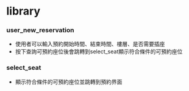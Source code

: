 ﻿# library
### user_new_reservation 
- 使用者可以輸入預約開始時間、結束時間、樓層、是否需要插座
-  按下查詢可預約座位後會跳轉到select_seat顯示符合條件的可預約座位
### select_seat 
- 顯示符合條件的可預約座位並跳轉到預約界面
